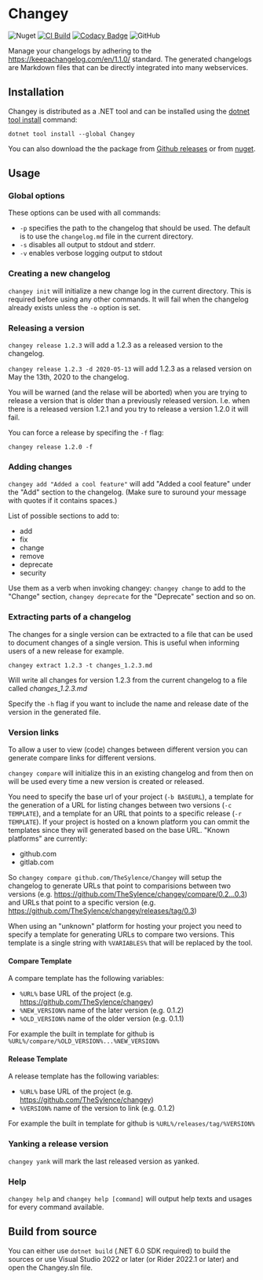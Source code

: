 # Changey

![Nuget](https://img.shields.io/nuget/v/Changey) 
[![CI Build](https://github.com/TheSylence/Changey/actions/workflows/ci.yml/badge.svg)](https://github.com/TheSylence/Changey/actions/workflows/ci.yml)
[![Codacy Badge](https://app.codacy.com/project/badge/Grade/9d1b30c3f4014291af9b8a9b2791d829)](https://www.codacy.com/gh/TheSylence/Changey/dashboard?utm_source=github.com&amp;utm_medium=referral&amp;utm_content=TheSylence/Changey&amp;utm_campaign=Badge_Grade)
![GitHub](https://img.shields.io/github/license/TheSylence/changey)

Manage your changelogs by adhering to the https://keepachangelog.com/en/1.1.0/ standard.
The generated changelogs are Markdown files that can be directly integrated into many webservices.

## Installation

Changey is distributed as a .NET tool and can be installed using the [dotnet tool install](https://docs.microsoft.com/en-us/dotnet/core/tools/dotnet-tool-install) command:

`dotnet tool install --global Changey`

You can also download the the package from [Github releases](https://github.com/TheSylence/Changey/releases) or from [nuget](https://www.nuget.org/packages/Changey/). 

## Usage

### Global options

These options can be used with all commands:
* `-p` specifies the path to the changelog that should be used. The default is to use the `changelog.md` file in the current directory.
* `-s` disables all output to stdout and stderr.
* `-v` enables verbose logging output to stdout

### Creating a new changelog

`changey init` will initialize a new change log in the current directory.
This is required before using any other commands.
It will fail when the changelog already exists unless the `-o` option is set.

### Releasing a version

`changey release 1.2.3` will add a 1.2.3 as a released version to the changelog.

`changey release 1.2.3 -d 2020-05-13` will add 1.2.3 as a relased version on May the 13th, 2020 to the changelog.

You will be warned (and the relase will be aborted) when you are trying to release a version that is older than a previously released version.
I.e. when there is a released version 1.2.1 and you try to release a version 1.2.0 it will fail.

You can force a release by specifing the `-f` flag:

`changey release 1.2.0 -f`

### Adding changes

`changey add "Added a cool feature"` will add "Added a cool feature" under the "Add" section to the changelog. (Make sure to suround your message with quotes if it contains spaces.)

List of possible sections to add to:
* add
* fix
* change
* remove
* deprecate
* security

Use them as a verb when invoking changey:
`changey change` to add to the "Change" section, `changey deprecate` for the "Deprecate" section and so on.

### Extracting parts of a changelog

The changes for a single version can be extracted to a file that can be used to document changes of a single version.
This is useful when informing users of a new release for example.

`changey extract 1.2.3 -t changes_1.2.3.md`

Will write all changes for version 1.2.3 from the current changelog to a file called *changes_1.2.3.md*

Specify the `-h` flag if you want to include the name and release date of the version in the generated file.

### Version links

To allow a user to view (code) changes between different version you can generate compare links for different versions.

`changey compare` will initialize this in an existing changelog and from then on will be used every time a new version is created or released.

You need to specify the base url of your project (`-b BASEURL`), a template for the generation of a URL for listing changes between two versions (`-c TEMPLATE`), and a template for an URL that points to a specific release (`-r TEMPLATE`).
If your project is hosted on a known platform you can ommit the templates since they will generated based on the base URL.
"Known platforms" are currently:
- github.com
- gitlab.com

So `changey compare github.com/TheSylence/Changey` will setup the changelog to generate URLs that point to comparisions between two versions (e.g. https://github.com/TheSylence/changey/compare/0.2...0.3) and URLs that point to a specific version (e.g. https://github.com/TheSylence/changey/releases/tag/0.3)

When using an "unknown" platform for hosting your project you need to specify a template for generating URLs to compare two versions.
This template is a single string with `%VARIABLES%` that will be replaced by the tool.

#### Compare Template

A compare template has the following variables:
- `%URL%` base URL of the project (e.g. https://github.com/TheSylence/changey)
- `%NEW_VERSION%` name of the later version (e.g. 0.1.2)
- `%OLD_VERSION%` name of the older version (e.g. 0.1.1)

For example the built in template for github is `%URL%/compare/%OLD_VERSION%...%NEW_VERSION%` 

#### Release Template 

A release template has the following variables:
- `%URL%` base URL of the project (e.g. https://github.com/TheSylence/changey)
- `%VERSION%` name of the version to link (e.g. 0.1.2)

For example the built in template for github is `%URL%/releases/tag/%VERSION%`

### Yanking a release version

`changey yank` will mark the last released version as yanked.

### Help

`changey help` and `changey help [command]` will output help texts and usages for every command available.

## Build from source

You can either use `dotnet build` (.NET 6.0 SDK required) to build the sources or use Visual Studio 2022 or later (or Rider 2022.1 or later) and open the Changey.sln file.